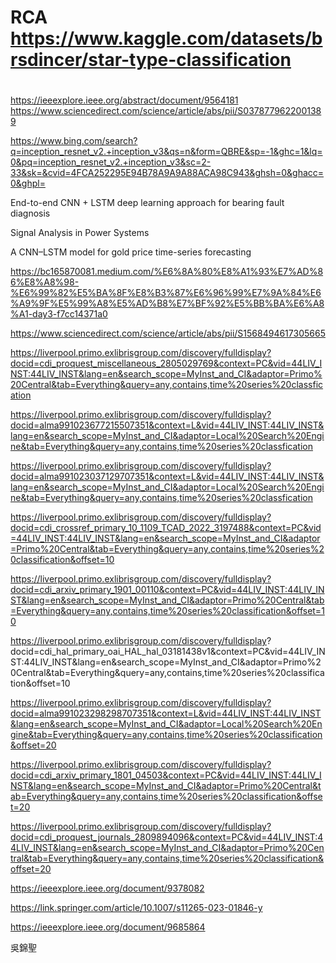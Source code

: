 # RCA https://www.kaggle.com/datasets/brsdincer/star-type-classification
# 
https://ieeexplore.ieee.org/abstract/document/9564181
https://www.sciencedirect.com/science/article/abs/pii/S0378779622001389

https://www.bing.com/search?q=inception_resnet_v2.+inception_v3&qs=n&form=QBRE&sp=-1&ghc=1&lq=0&pq=inception_resnet_v2.+inception_v3&sc=2-33&sk=&cvid=4FCA252295E94B78A9A9A88ACA98C943&ghsh=0&ghacc=0&ghpl=


End-to-end CNN + LSTM deep learning approach for bearing fault diagnosis

Signal Analysis in Power Systems

A CNN–LSTM model for gold price time-series forecasting

https://bc165870081.medium.com/%E6%8A%80%E8%A1%93%E7%AD%86%E8%A8%98-%E6%99%82%E5%BA%8F%E8%B3%87%E6%96%99%E7%9A%84%E6%A9%9F%E5%99%A8%E5%AD%B8%E7%BF%92%E5%BB%BA%E6%A8%A1-day3-f7cc14371a0


https://www.sciencedirect.com/science/article/abs/pii/S1568494617305665


https://liverpool.primo.exlibrisgroup.com/discovery/fulldisplay?docid=cdi_proquest_miscellaneous_2805029769&context=PC&vid=44LIV_INST:44LIV_INST&lang=en&search_scope=MyInst_and_CI&adaptor=Primo%20Central&tab=Everything&query=any,contains,time%20series%20classfication

https://liverpool.primo.exlibrisgroup.com/discovery/fulldisplay?docid=alma991023677215507351&context=L&vid=44LIV_INST:44LIV_INST&lang=en&search_scope=MyInst_and_CI&adaptor=Local%20Search%20Engine&tab=Everything&query=any,contains,time%20series%20classfication

https://liverpool.primo.exlibrisgroup.com/discovery/fulldisplay?docid=alma991023037129707351&context=L&vid=44LIV_INST:44LIV_INST&lang=en&search_scope=MyInst_and_CI&adaptor=Local%20Search%20Engine&tab=Everything&query=any,contains,time%20series%20classfication

https://liverpool.primo.exlibrisgroup.com/discovery/fulldisplay?docid=cdi_crossref_primary_10_1109_TCAD_2022_3197488&context=PC&vid=44LIV_INST:44LIV_INST&lang=en&search_scope=MyInst_and_CI&adaptor=Primo%20Central&tab=Everything&query=any,contains,time%20series%20classification&offset=10


https://liverpool.primo.exlibrisgroup.com/discovery/fulldisplay?docid=cdi_arxiv_primary_1901_00110&context=PC&vid=44LIV_INST:44LIV_INST&lang=en&search_scope=MyInst_and_CI&adaptor=Primo%20Central&tab=Everything&query=any,contains,time%20series%20classification&offset=10

https://liverpool.primo.exlibrisgroup.com/discovery/fulldisplay?
docid=cdi_hal_primary_oai_HAL_hal_03181438v1&context=PC&vid=44LIV_INST:44LIV_INST&lang=en&search_scope=MyInst_and_CI&adaptor=Primo%20Central&tab=Everything&query=any,contains,time%20series%20classification&offset=10


https://liverpool.primo.exlibrisgroup.com/discovery/fulldisplay?docid=alma991023298298707351&context=L&vid=44LIV_INST:44LIV_INST&lang=en&search_scope=MyInst_and_CI&adaptor=Local%20Search%20Engine&tab=Everything&query=any,contains,time%20series%20classification&offset=20

https://liverpool.primo.exlibrisgroup.com/discovery/fulldisplay?docid=cdi_arxiv_primary_1801_04503&context=PC&vid=44LIV_INST:44LIV_INST&lang=en&search_scope=MyInst_and_CI&adaptor=Primo%20Central&tab=Everything&query=any,contains,time%20series%20classification&offset=20

https://liverpool.primo.exlibrisgroup.com/discovery/fulldisplay?docid=cdi_proquest_journals_2809894096&context=PC&vid=44LIV_INST:44LIV_INST&lang=en&search_scope=MyInst_and_CI&adaptor=Primo%20Central&tab=Everything&query=any,contains,time%20series%20classification&offset=20

https://ieeexplore.ieee.org/document/9378082

https://link.springer.com/article/10.1007/s11265-023-01846-y



https://ieeexplore.ieee.org/document/9685864


吳錦聖

